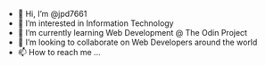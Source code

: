 - 👋 Hi, I’m @jpd7661
- 👀 I’m interested in Information Technology
- 🌱 I’m currently learning Web Development @ The Odin Project
- 💞️ I’m looking to collaborate on Web Developers around the world
- 📫 How to reach me ...

<!---
jpd7661/jpd7661 is a ✨ special ✨ repository because its `README.md` (this file) appears on your GitHub profile.
You can click the Preview link to take a look at your changes.
--->
